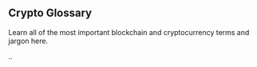 ## Crypto Glossary

Learn all of the most important blockchain and cryptocurrency terms and jargon here.

..

